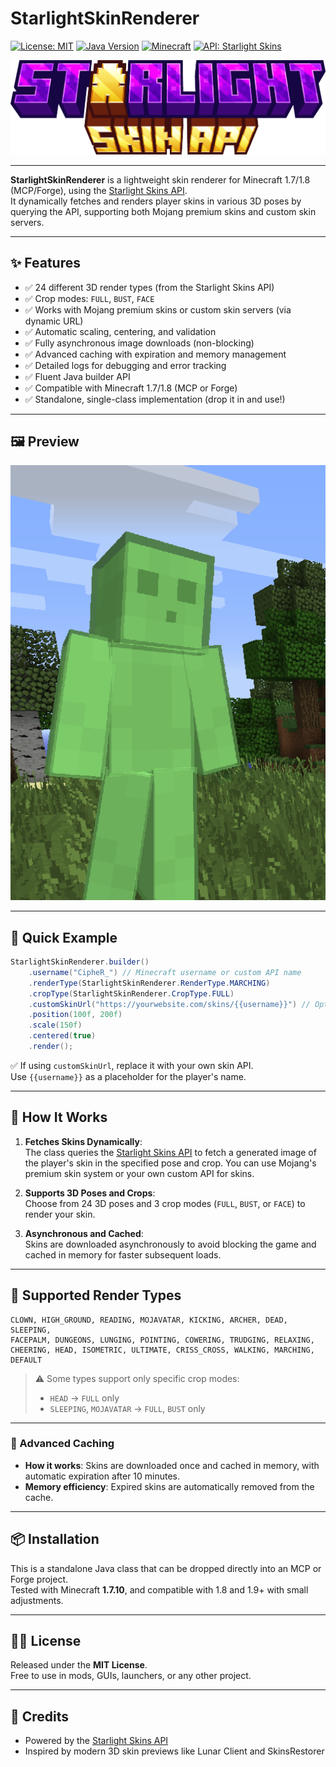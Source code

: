 # StarlightSkinRenderer

[![License: MIT](https://img.shields.io/badge/License-MIT-yellow.svg)](https://opensource.org/licenses/MIT)
[![Java Version](https://img.shields.io/badge/Java-8%2B-blue)](https://www.oracle.com/java/technologies/javase-downloads.html)
[![Minecraft](https://img.shields.io/badge/Minecraft-1.7%2F1.8-brightgreen)](https://minecraft.net)
[![API: Starlight Skins](https://img.shields.io/badge/API-Starlight%20Skins-blueviolet)](https://starlightskins.lunareclipse.studio)

<p align="center">
  <img src="images/logo.png" alt="StarlightSkinAPI Logo" width="800"/>
</p>

---

**StarlightSkinRenderer** is a lightweight skin renderer for Minecraft 1.7/1.8 (MCP/Forge), using the [Starlight Skins API](https://starlightskins.lunareclipse.studio).  
It dynamically fetches and renders player skins in various 3D poses by querying the API, supporting both Mojang premium skins and custom skin servers.

---

## ✨ Features

- ✅ 24 different 3D render types (from the Starlight Skins API)
- ✅ Crop modes: `FULL`, `BUST`, `FACE`
- ✅ Works with Mojang premium skins or custom skin servers (via dynamic URL)
- ✅ Automatic scaling, centering, and validation
- ✅ Fully asynchronous image downloads (non-blocking)
- ✅ Advanced caching with expiration and memory management
- ✅ Detailed logs for debugging and error tracking
- ✅ Fluent Java builder API
- ✅ Compatible with Minecraft 1.7/1.8 (MCP or Forge)
- ✅ Standalone, single-class implementation (drop it in and use!)

---

## 🖼 Preview

<p align="center">
  <img src="images/preview.png" alt="StarlightSkinRenderer Preview" width="800"/>
</p>

---

## 🚀 Quick Example

```java
StarlightSkinRenderer.builder()
    .username("CipheR_") // Minecraft username or custom API name
    .renderType(StarlightSkinRenderer.RenderType.MARCHING)
    .cropType(StarlightSkinRenderer.CropType.FULL)
    .customSkinUrl("https://yourwebsite.com/skins/{{username}}") // Optional for custom skin APIs
    .position(100f, 200f)
    .scale(150f)
    .centered(true)
    .render();
```

✅ If using `customSkinUrl`, replace it with your own skin API.  
Use `{{username}}` as a placeholder for the player's name.

---

## 🧱 How It Works

1. **Fetches Skins Dynamically**:  
   The class queries the [Starlight Skins API](https://starlightskins.lunareclipse.studio) to fetch a generated image of the player's skin in the specified pose and crop. You can use Mojang's premium skin system or your own custom API for skins.

2. **Supports 3D Poses and Crops**:  
   Choose from 24 3D poses and 3 crop modes (`FULL`, `BUST`, or `FACE`) to render your skin.

3. **Asynchronous and Cached**:  
   Skins are downloaded asynchronously to avoid blocking the game and cached in memory for faster subsequent loads.

---

## 🧱 Supported Render Types

```text
CLOWN, HIGH_GROUND, READING, MOJAVATAR, KICKING, ARCHER, DEAD, SLEEPING,
FACEPALM, DUNGEONS, LUNGING, POINTING, COWERING, TRUDGING, RELAXING,
CHEERING, HEAD, ISOMETRIC, ULTIMATE, CRISS_CROSS, WALKING, MARCHING, DEFAULT
```

> ⚠ Some types support only specific crop modes:  
> - `HEAD` → `FULL` only  
> - `SLEEPING`, `MOJAVATAR` → `FULL`, `BUST` only

---

### 🧠 Advanced Caching

- **How it works**: Skins are downloaded once and cached in memory, with automatic expiration after 10 minutes.
- **Memory efficiency**: Expired skins are automatically removed from the cache.

---

## 📦 Installation

This is a standalone Java class that can be dropped directly into an MCP or Forge project.  
Tested with Minecraft **1.7.10**, and compatible with 1.8 and 1.9+ with small adjustments.

---

## 🧑‍💻 License

Released under the **MIT License**.  
Free to use in mods, GUIs, launchers, or any other project.

---

## 🙏 Credits

- Powered by the [Starlight Skins API](https://starlightskins.lunareclipse.studio)
- Inspired by modern 3D skin previews like Lunar Client and SkinsRestorer
